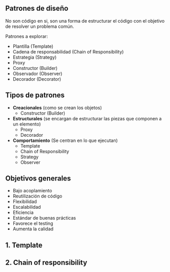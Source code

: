 ## Patrones de diseño

No son código en si, son una forma de estructurar el código con el objetivo de resolver
un problema común.

Patrones a explorar:

* Plantilla (Template)
* Cadena de responsabilidad (Chain of Responsibility)
* Estrategia (Strategy)
* Proxy
* Constructor (Builder)
* Observador (Observer)
* Decorador (Decorator)

## Tipos de patrones

* **Creacionales** (como se crean los objetos)
  * Constructor (Builder) 
* **Estructurales** (se encargan de estructurar las piezas que componen a un elemento)
  * Proxy
  * Decorador
* **Comportamiento** (Se centran en lo que ejecutan)
  * Template
  * Chain of Responsibility
  * Strategy
  * Observer

## Objetivos generales
* Bajo acoplamiento
* Reutilización de código
* Flexibilidad
* Escalabilidad
* Eficiencia
* Estándar de buenas prácticas
* Favorece el testing
* Aumenta la calidad



## 1. Template


## 2. Chain of responsibility